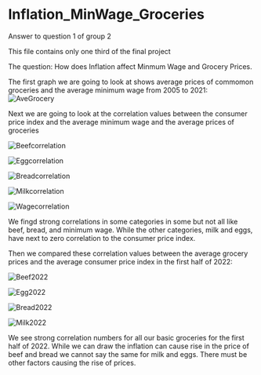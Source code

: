 # Inflation_MinWage_Groceries
Answer to question 1 of group 2

This file contains only one third of the final project

The question:
How does Inflation affect Minmum Wage and Grocery Prices.

The first graph we are going to look at shows average prices of commomon groceries and the average minimum wage from 2005 to 2021:
![AveGrocery](https://user-images.githubusercontent.com/100164773/182153351-dd3e72b7-4ebc-471c-85ae-c54b9c95d055.png)

Next we are going to look at the correlation values between the consumer price index and the average minimum wage and the average prices of groceries

![Beefcorrelation](https://user-images.githubusercontent.com/100164773/182161840-c1e865d4-46be-4813-b53e-5b786db480f8.png)

![Eggcorrelation](https://user-images.githubusercontent.com/100164773/182162009-b5ff89b6-9cb5-4207-8718-109d24e29f3f.png)

![Breadcorrelation](https://user-images.githubusercontent.com/100164773/182161874-00f3ce43-f4b4-4cc7-b61f-f511716ac1e2.png)

![Milkcorrelation](https://user-images.githubusercontent.com/100164773/182161897-7d829302-a4d6-4efe-9ac8-beef22b2135f.png)

![Wagecorrelation](https://user-images.githubusercontent.com/100164773/182161930-6d70ad9d-6c29-44f8-b6fb-db9973484d8e.png)

We fingd strong correlations in some categories in some but not all like beef, bread, and minimum wage. While the other categories, milk and eggs, have next to zero correlation to the consumer price index.

Then we compared these correlation values between the average grocery prices and the average consumer price index in the first half of 2022:

![Beef2022](https://user-images.githubusercontent.com/100164773/182163411-00160b98-7d39-422c-a90c-017970c98dfb.png)

![Egg2022](https://user-images.githubusercontent.com/100164773/182163449-35194cc1-e358-4a34-9def-9e0eefc6554b.png)

![Bread2022](https://user-images.githubusercontent.com/100164773/182163476-9966b858-878d-45a5-ba00-9731f4412036.png)

![Milk2022](https://user-images.githubusercontent.com/100164773/182163522-58112ea0-b8b2-4085-bf76-f236f19a9ff7.png)

We see strong correlation numbers for all our basic groceries for the first half of 2022. While we can draw the inflation can cause rise in the price of beef and bread we cannot say the same for milk and eggs. There must be other factors causing the rise of prices.
